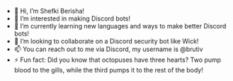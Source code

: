- 👋 Hi, I’m Shefki Berisha!
- 👀 I’m interested in making Discord bots!
- 🌱 I’m currently learning new languages and ways to make better Discord bots!
- 💞️ I’m looking to collaborate on a Discord security bot like Wick!
- 📫 You can reach out to me via Discord, my username is @brutiv
- ⚡ Fun fact: Did you know that octopuses have three hearts? Two pump blood to the gills, while the third pumps it to the rest of the body!
